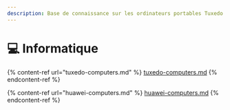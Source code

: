 ```yaml
---
description: Base de connaissance sur les ordinateurs portables Tuxedo et Huawei
---
```


# 💻 Informatique

{% content-ref url="tuxedo-computers.md" %}
[tuxedo-computers.md](tuxedo-computers.md)
{% endcontent-ref %}

{% content-ref url="huawei-computers.md" %}
[huawei-computers.md](huawei-computers.md)
{% endcontent-ref %}
